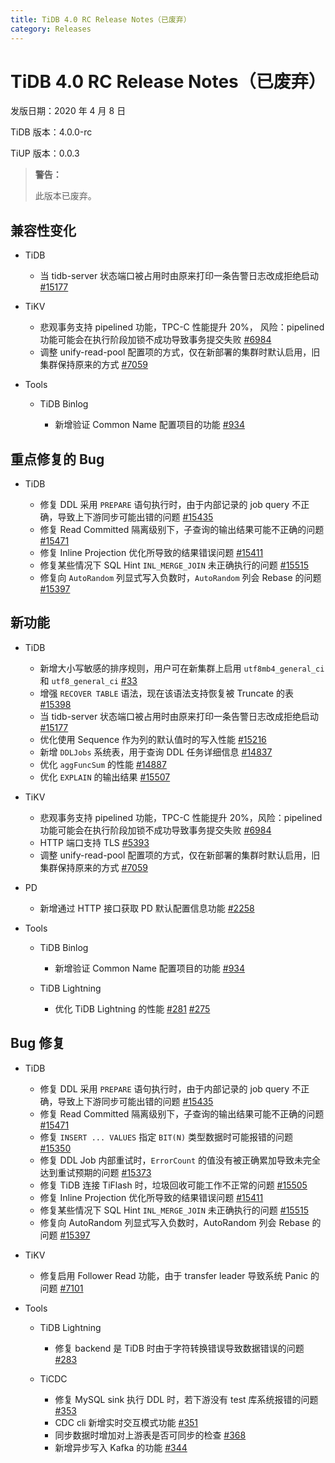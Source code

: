 ```yaml
---
title: TiDB 4.0 RC Release Notes（已废弃）
category: Releases
---
```


# TiDB 4.0 RC Release Notes（已废弃）

发版日期：2020 年 4 月 8 日

TiDB 版本：4.0.0-rc

TiUP 版本：0.0.3

> **警告：**
>
> 此版本已废弃。

## 兼容性变化

+ TiDB

    - 当 tidb-server 状态端口被占用时由原来打印一条告警日志改成拒绝启动 [#15177](https://github.com/pingcap/tidb/pull/15177)

+ TiKV

    - 悲观事务支持 pipelined 功能，TPC-C 性能提升 20%， 风险：pipelined 功能可能会在执行阶段加锁不成功导致事务提交失败 [#6984](https://github.com/tikv/tikv/pull/6984)
    - 调整 unify-read-pool 配置项的方式，仅在新部署的集群时默认启用，旧集群保持原来的方式 [#7059](https://github.com/tikv/tikv/pull/7059)

+ Tools

    - TiDB Binlog

        * 新增验证 Common Name 配置项目的功能 [#934](https://github.com/pingcap/tidb-binlog/pull/934)

## 重点修复的 Bug

+ TiDB

    - 修复 DDL 采用 `PREPARE` 语句执行时，由于内部记录的 job query 不正确，导致上下游同步可能出错的问题 [#15435](https://github.com/pingcap/tidb/pull/15435)
    - 修复 Read Committed 隔离级别下，子查询的输出结果可能不正确的问题 [#15471](https://github.com/pingcap/tidb/pull/15471)
    - 修复 Inline Projection 优化所导致的结果错误问题 [#15411](https://github.com/pingcap/tidb/pull/15411)
    - 修复某些情况下 SQL Hint `INL_MERGE_JOIN` 未正确执行的问题 [#15515](https://github.com/pingcap/tidb/pull/15515)
    - 修复向 `AutoRandom` 列显式写入负数时，`AutoRandom` 列会 Rebase 的问题 [#15397](https://github.com/pingcap/tidb/pull/15397)

## 新功能

+ TiDB

    - 新增大小写敏感的排序规则，用户可在新集群上启用 `utf8mb4_general_ci` 和 `utf8_general_ci` [#33](https://github.com/pingcap/tidb/projects/33)
    - 增强 `RECOVER TABLE` 语法，现在该语法支持恢复被 Truncate 的表 [#15398](https://github.com/pingcap/tidb/pull/15398)
    - 当 tidb-server 状态端口被占用时由原来打印一条告警日志改成拒绝启动 [#15177](https://github.com/pingcap/tidb/pull/15177)
    - 优化使用 Sequence 作为列的默认值时的写入性能 [#15216](https://github.com/pingcap/tidb/pull/15216)
    - 新增 `DDLJobs` 系统表，用于查询 DDL 任务详细信息 [#14837](https://github.com/pingcap/tidb/pull/14837)
    - 优化 `aggFuncSum` 的性能 [#14887](https://github.com/pingcap/tidb/pull/14887)
    - 优化 `EXPLAIN` 的输出结果 [#15507](https://github.com/pingcap/tidb/pull/15507)

+ TiKV

    - 悲观事务支持 pipelined 功能，TPC-C 性能提升 20%，风险：pipelined 功能可能会在执行阶段加锁不成功导致事务提交失败 [#6984](https://github.com/tikv/tikv/pull/6984)
    - HTTP 端口支持 TLS [#5393](https://github.com/tikv/tikv/pull/5393)
    - 调整 unify-read-pool 配置项的方式，仅在新部署的集群时默认启用，旧集群保持原来的方式 [#7059](https://github.com/tikv/tikv/pull/7059)

+ PD

    - 新增通过 HTTP 接口获取 PD 默认配置信息功能 [#2258](https://github.com/pingcap/pd/pull/2258)

+ Tools

    - TiDB Binlog

        * 新增验证 Common Name 配置项目的功能 [#934](https://github.com/pingcap/tidb-binlog/pull/934)

    - TiDB Lightning

        * 优化 TiDB Lightning 的性能 [#281](https://github.com/pingcap/tidb-lightning/pull/281) [#275](https://github.com/pingcap/tidb-lightning/pull/275)

## Bug 修复

+ TiDB

    - 修复 DDL 采用 `PREPARE` 语句执行时，由于内部记录的 job query 不正确，导致上下游同步可能出错的问题 [#15435](https://github.com/pingcap/tidb/pull/15435)
    - 修复 Read Committed 隔离级别下，子查询的输出结果可能不正确的问题 [#15471](https://github.com/pingcap/tidb/pull/15471)
    - 修复 `INSERT ... VALUES` 指定 `BIT(N)` 类型数据时可能报错的问题 [#15350](https://github.com/pingcap/tidb/pull/15350)
    - 修复 DDL Job 内部重试时，`ErrorCount` 的值没有被正确累加导致未完全达到重试预期的问题 [#15373](https://github.com/pingcap/tidb/pull/15373)
    - 修复 TiDB 连接 TiFlash 时，垃圾回收可能工作不正常的问题 [#15505](https://github.com/pingcap/tidb/pull/15505)
    - 修复 Inline Projection 优化所导致的结果错误问题 [#15411](https://github.com/pingcap/tidb/pull/15411)
    - 修复某些情况下 SQL Hint `INL_MERGE_JOIN` 未正确执行的问题 [#15515](https://github.com/pingcap/tidb/pull/15515)
    - 修复向 AutoRandom 列显式写入负数时，AutoRandom 列会 Rebase 的问题 [#15397](https://github.com/pingcap/tidb/pull/15397)

+ TiKV

    - 修复启用 Follower Read 功能，由于 transfer leader 导致系统 Panic 的问题 [#7101](https://github.com/tikv/tikv/pull/7101)

+ Tools

    - TiDB Lightning

        * 修复 backend 是 TiDB 时由于字符转换错误导致数据错误的问题 [#283](https://github.com/pingcap/tidb-lightning/pull/283)

    - TiCDC
        * 修复 MySQL sink 执行 DDL 时，若下游没有 test 库系统报错的问题 [#353](https://github.com/pingcap/ticdc/pull/353)
        * CDC cli 新增实时交互模式功能 [#351](https://github.com/pingcap/ticdc/pull/351)
        * 同步数据时增加对上游表是否可同步的检查 [#368](https://github.com/pingcap/ticdc/pull/368)
        * 新增异步写入 Kafka 的功能 [#344](https://github.com/pingcap/ticdc/pull/344)
